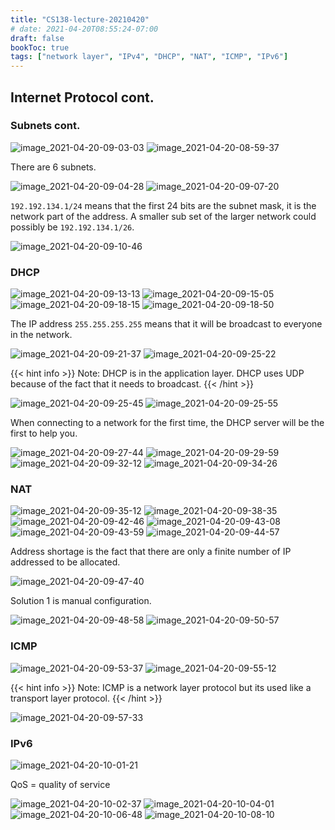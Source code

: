 ```yaml
---
title: "CS138-lecture-20210420"
# date: 2021-04-20T08:55:24-07:00
draft: false
bookToc: true
tags: ["network layer", "IPv4", "DHCP", "NAT", "ICMP", "IPv6"]
---
```


## Internet Protocol cont.

### Subnets cont.

![image_2021-04-20-09-03-03](/notes/image_2021-04-20-09-03-03.png)
![image_2021-04-20-08-59-37](/notes/image_2021-04-20-08-59-37.png)

There are 6 subnets.

![image_2021-04-20-09-04-28](/notes/image_2021-04-20-09-04-28.png)
![image_2021-04-20-09-07-20](/notes/image_2021-04-20-09-07-20.png)

`192.192.134.1/24` means that the first 24 bits are the subnet mask, it is the network part of the address.
A smaller sub set of the larger network could possibly be `192.192.134.1/26`.

![image_2021-04-20-09-10-46](/notes/image_2021-04-20-09-10-46.png)

### DHCP

![image_2021-04-20-09-13-13](/notes/image_2021-04-20-09-13-13.png)
![image_2021-04-20-09-15-05](/notes/image_2021-04-20-09-15-05.png)
![image_2021-04-20-09-18-15](/notes/image_2021-04-20-09-18-15.png)
![image_2021-04-20-09-18-50](/notes/image_2021-04-20-09-18-50.png)

The IP address `255.255.255.255` means that it will be broadcast to everyone in the network.

![image_2021-04-20-09-21-37](/notes/image_2021-04-20-09-21-37.png)
![image_2021-04-20-09-25-22](/notes/image_2021-04-20-09-25-22.png)

{{< hint info >}}
Note: DHCP is in the application layer. DHCP uses UDP because of the fact that it needs to broadcast.
{{< /hint >}}

![image_2021-04-20-09-25-45](/notes/image_2021-04-20-09-25-45.png)
![image_2021-04-20-09-25-55](/notes/image_2021-04-20-09-25-55.png)

When connecting to a network for the first time, the DHCP server will be the first to help you.

![image_2021-04-20-09-27-44](/notes/image_2021-04-20-09-27-44.png)
![image_2021-04-20-09-29-59](/notes/image_2021-04-20-09-29-59.png)
![image_2021-04-20-09-32-12](/notes/image_2021-04-20-09-32-12.png)
![image_2021-04-20-09-34-26](/notes/image_2021-04-20-09-34-26.png)

### NAT

![image_2021-04-20-09-35-12](/notes/image_2021-04-20-09-35-12.png)
![image_2021-04-20-09-38-35](/notes/image_2021-04-20-09-38-35.png)
![image_2021-04-20-09-42-46](/notes/image_2021-04-20-09-42-46.png)
![image_2021-04-20-09-43-08](/notes/image_2021-04-20-09-43-08.png)
![image_2021-04-20-09-43-59](/notes/image_2021-04-20-09-43-59.png)
![image_2021-04-20-09-44-57](/notes/image_2021-04-20-09-44-57.png)

Address shortage is the fact that there are only a finite number of IP addressed to be allocated.

![image_2021-04-20-09-47-40](/notes/image_2021-04-20-09-47-40.png)

Solution 1 is manual configuration.

![image_2021-04-20-09-48-58](/notes/image_2021-04-20-09-48-58.png)
![image_2021-04-20-09-50-57](/notes/image_2021-04-20-09-50-57.png)

### ICMP

![image_2021-04-20-09-53-37](/notes/image_2021-04-20-09-53-37.png)
![image_2021-04-20-09-55-12](/notes/image_2021-04-20-09-55-12.png)

{{< hint info >}}
Note: ICMP is a network layer protocol but its used like a transport layer protocol.
{{< /hint >}}

![image_2021-04-20-09-57-33](/notes/image_2021-04-20-09-57-33.png)

### IPv6

![image_2021-04-20-10-01-21](/notes/image_2021-04-20-10-01-21.png)

QoS = quality of service

![image_2021-04-20-10-02-37](/notes/image_2021-04-20-10-02-37.png)
![image_2021-04-20-10-04-01](/notes/image_2021-04-20-10-04-01.png)
![image_2021-04-20-10-06-48](/notes/image_2021-04-20-10-06-48.png)
![image_2021-04-20-10-08-10](/notes/image_2021-04-20-10-08-10.png)


